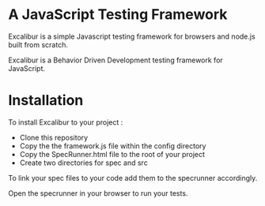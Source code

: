 
# A JavaScript Testing Framework

Excalibur is a simple Javascript testing framework for browsers and node.js built from scratch.

Excalibur is a Behavior Driven Development testing framework for JavaScript. 

# Installation

To install Excalibur to your project :

-  Clone this repository
-  Copy the the framework.js file within the config directory
-  Copy the SpecRunner.html file to the root of your project
-  Create two directories for spec and src

To link your spec files to your code add them to the specrunner accordingly.

Open the specrunner in your browser to run your tests.


